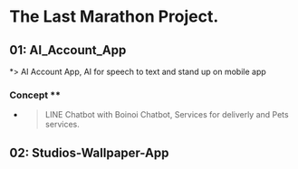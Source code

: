 # The Last Marathon Project.
## 01: AI_Account_App 
*> AI Account App, AI for speech to text and stand up on mobile app

### Concept **
* > LINE Chatbot with Boinoi Chatbot, Services for deliverly and Pets services.

## 02: Studios-Wallpaper-App
